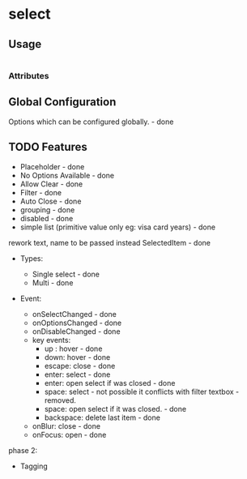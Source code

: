 # select


## Usage

```html

```

### Attributes


## Global Configuration
Options which can be configured globally. - done

## TODO Features
- Placeholder - done
- No Options Available - done
- Allow Clear - done
- Filter - done
- Auto Close - done
- grouping - done
- disabled - done
- simple list (primitive value only eg: visa card years) - done

rework text, name to be passed instead SelectedItem - done

- Types:
    - Single select - done
    - Multi - done

- Event:
    - onSelectChanged - done
    - onOptionsChanged - done
    - onDisableChanged - done
    - key events: 
        - up : hover - done
        - down: hover - done
        - escape: close - done
        - enter: select - done
        - enter: open select if was closed - done
        - space: select - not possible it conflicts with filter textbox - removed.
        - space: open select if it was closed. - done
        - backspace: delete last item - done
    - onBlur: close - done
    - onFocus: open - done



phase 2: 
- Tagging
